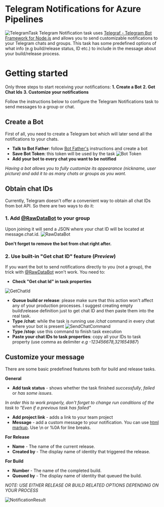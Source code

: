 
# Telegram Notifications for Azure Pipelines
![TelegramTask](https://raw.githubusercontent.com/JackB1ack/telegram-notification/master/Screenshots/main.PNG)
Telegram Notification task uses [Telegraf - Telegram Bot Framework for Node.js](https://github.com/telegraf/telegraf) and allows you to send customizable notifications to your Telegram chats and groups.
This task has some predefined options of what info (e.g build/release status, ID etc.) to include in the message about your build/release process.

# Getting started

Only three steps to start receiving your notifications:
**1. Create a Bot**
**2. Get Chat Ids**
**3. Customize your notifications**

Follow the instructions below to configure the Telegram Notifications task to send messages to a group or chat.

## Create a Bot
First of all, you need to create a Telegram bot which will later send all the notifications to your chats.

* **Talk to Bot Father**: follow [Bot Father's](https://core.telegram.org/bots#6-botfather) instructions and create a bot
* **Save Bot Token**: this token will be used by the task
![Bot Token](https://raw.githubusercontent.com/JackB1ack/telegram-notification/master/Screenshots/botfather.PNG)
* **Add your bot to every chat you want to be notified**

*Having a bot allows you to fully customize its appearance (nickname, user picture) and add it to as many chats or groups as you want.*

## Obtain chat IDs
Currently, Telegram doesn't offer a convenient way to obtain all chat IDs from bot API. 
So there are two ways to do it:

### 1. Add  [@RawDataBot](https://t.me/RawDataBot) to your group

Upon joining it will send a JSON where your chat ID will be located at message.chat.id.
![RawDataBot](https://raw.githubusercontent.com/JackB1ack/telegram-notification/master/Screenshots/rawdatabot.PNG)

**Don't forget to remove the bot from chat right after.**

### 2. Use built-in "Get chat ID" feature (*Preview*)

If you want the bot to send notifications directly to you (not a group), the trick with [@RawDataBot](https://t.me/RawDataBot) won't work. You need to:

* **Check "Get chat Id" in task properties**

![GetChatId](https://raw.githubusercontent.com/JackB1ack/telegram-notification/master/Screenshots/getchatid.PNG)

* **Queue build or release**: please make sure that this action won't affect any of your production processes. I suggest creating empty build\release definition just to get chat ID and then paste them into the real task.
* **Type /chat**: while the task is running use */chat* command in every chat where your bot is present
![SendChatCommand](https://raw.githubusercontent.com/JackB1ack/telegram-notification/master/Screenshots/chatId.PNG)
* **Type /stop**: use this command to finish task execution
* **Paste your chat IDs to task properties**: copy all your IDs to task property (use comma as delimiter *e.g -123456678,321654987*)

## Customize your message

There are some basic predefined features both for build and release tasks.

**General**

* **Add task status** - shows whether the task finished *successfully*, *failed* or *has some issues*.

*In order this to work properly, don't forget to change run conditions of the task to "Even if a previous task has failed"*

* **Add project link** - adds a link to your team project 
* **Message** - add a custom message to your notification. You can use [html markup](https://core.telegram.org/bots/api#html-style). Use \n or %0A for line breaks.

**For Release**

* **Name** - The name of the current release.
* **Created by** - The display name of identity that triggered the release.

**For Build**

* **Number** - The name of the completed build.
* **Queued by** - The display name of identity that queued the build.

*NOTE: USE EITHER RELEASE OR BUILD RELATED OPTIONS DEPENDING ON YOUR PROCESS*

![NotificationResult](https://raw.githubusercontent.com/JackB1ack/telegram-notification/master/Screenshots/notification.PNG)
